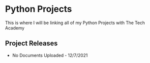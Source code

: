 # Python Projects

This is where I will be linking all of my Python Projects with The Tech Academy

## Project Releases

- No Documents Uploaded - 12/7/2021

